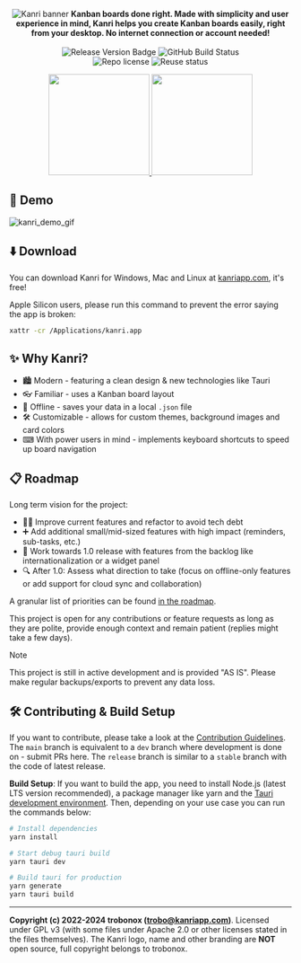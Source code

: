 <!--
SPDX-FileCopyrightText: Copyright (c) 2022-2024 trobonox <hello@trobo.dev>

SPDX-License-Identifier: Apache-2.0
-->

<p align="center">
    <img src="https://github.com/trobonox/kanri/assets/57040351/39aae8cf-f9bc-4e9e-821b-78c61a0fcb1d" alt="Kanri banner" />
    <b> Kanban boards done right. Made with simplicity and user experience in mind, Kanri helps you create Kanban boards easily, right from your desktop. No internet connection or account needed! </b>
    <br> <br>
    <img src="https://img.shields.io/github/v/release/trobonox/kanri" alt="Release Version Badge" />
    <img src="https://github.com/trobonox/kanri/actions/workflows/release.yml/badge.svg" alt="GitHub Build Status" />
    <br>
    <img src="https://img.shields.io/github/license/trobonox/kanri" alt="Repo license" />
    <img src="https://api.reuse.software/badge/github.com/trobonox/kanri" alt="Reuse status" />
    <br>
    <div align="center">
        <a href="https://kanriapp.com/download">
            <img width="180" src="https://github.com/trobonox/kanri/assets/57040351/f13c0cd7-6f6e-44e7-95ce-74282acdae51"/> 
        </a>
        <a href="https://discord.gg/J3TZzKAcCy">
            <img width="180" src="https://github.com/trobonox/kanri/assets/57040351/837f5516-e996-456c-acbe-1c376b856c14"/> 
        </a>
    </div>
</p>


## 🚀 Demo
![kanri_demo_gif](https://github.com/trobonox/kanri/assets/57040351/fa7a9d79-3847-47cb-8325-6715477879f4)

## ⬇️ Download
You can download Kanri for Windows, Mac and Linux at [kanriapp.com](https://kanriapp.com), it's free!

Apple Silicon users, please run this command to prevent the error saying the app is broken:
```bash
xattr -cr /Applications/kanri.app
```

## ✨ Why Kanri?
- 🏙 Modern - featuring a clean design & new technologies like Tauri
- 👓 Familiar - uses a Kanban board layout
- 🧾 Offline - saves your data in a local `.json` file
- 🛠 Customizable - allows for custom themes, background images and card colors
- ⌨ With power users in mind - implements keyboard shortcuts to speed up board navigation

## 📋 Roadmap
Long term vision for the project:
- 👷‍♂️ Improve current features and refactor to avoid tech debt
- ➕ Add additional small/mid-sized features with high impact (reminders, sub-tasks, etc.)
- 🚚 Work towards 1.0 release with features from the backlog like internationalization or a widget panel
- 🔍 After 1.0: Assess what direction to take (focus on offline-only features or add support for cloud sync and collaboration)

A granular list of priorities can be found [in the roadmap](https://github.com/orgs/kanriapp/projects/2).

This project is open for any contributions or feature requests as long as they are polite, provide enough context and remain patient (replies might take a few days).

> [!NOTE]
> This project is still in active development and is provided "AS IS". Please make regular backups/exports to prevent any data loss.

## 🛠 Contributing & Build Setup
If you want to contribute, please take a look at the [Contribution Guidelines](https://github.com/trobonox/kanri/blob/main/CONTRIBUTING.md).
The `main` branch is equivalent to a `dev` branch where development is done on - submit PRs here. The `release` branch is similar to a `stable` branch with the code of latest release.

**Build Setup**:
If you want to build the app, you need to install Node.js (latest LTS version recommended), a package manager like yarn and the [Tauri development environment](https://tauri.app/v1/guides/getting-started/prerequisites).
Then, depending on your use case you can run the commands below:

```bash
# Install dependencies
yarn install

# Start debug tauri build
yarn tauri dev

# Build tauri for production
yarn generate
yarn tauri build
```

---
**Copyright (c) 2022-2024 trobonox (trobo@kanriapp.com)**. Licensed under GPL v3 (with some files under Apache 2.0 or other licenses stated in the files themselves).
The Kanri logo, name and other branding are **NOT** open source, full copyright belongs to trobonox.
